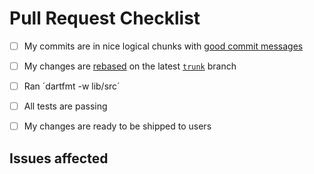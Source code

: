 # Pull Request Checklist 

* [ ] My commits are in nice logical chunks with [good commit messages](http://chris.beams.io/posts/git-commit/)
* [ ] My changes are [rebased](http://blog.axosoft.com/golden-rule-of-rebasing-in-git/) on the latest [`trunk`](https://github.com/konstantinullrich/oxen-service-node-operator/tree/trunk) branch
* [ ] Ran ´dartfmt -w lib/src´
* [ ] All tests are passing
* [ ] My changes are ready to be shipped to users


## Issues affected
<!-- Use 'Fixes #1' for Bug fixes and 'Closes #1' for every other issue affected -->
